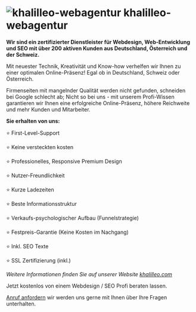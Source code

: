 # ![khalilleo-webagentur](https://khalilleo.com/static/img/favicon/favicon-32x32.png) khalilleo-webagentur

**Wir sind ein zertifizierter Dienstleister für Webdesign, Web-Entwicklung und SEO mit über 200 aktiven Kunden aus Deutschland, Österreich und der Schweiz.**

Mit neuester Technik, Kreativität und Know-how verhelfen wir Ihnen zu einer optimalen Online-Präsenz! Egal ob in Deutschland, Schweiz oder Österreich.

Firmenseiten mit mangelnder Qualität werden nicht gefunden, schneiden bei Google schlecht ab; Nicht so bei uns - mit unserem Profi-Wissen garantieren wir Ihnen eine erfolgreiche Online-Präsenz, höhere Reichweite und mehr Kunden und Mitarbeiter.

__Sie erhalten von uns:__

⭐ First-Level-Support

⭐ Keine versteckten kosten

⭐ Professionelles, Responsive Premium Design

⭐ Nutzer-Freundlichkeit

⭐ Kurze Ladezeiten

⭐ Beste Informationsstruktur

⭐ Verkaufs-psychologischer Aufbau (Funnelstrategie)

⭐ Festpreis-Garantie (Keine Kosten im Nachgang)

⭐ Inkl. SEO Texte

⭐ SSL Zertifizierung (inkl.)

_Weitere Informationen finden Sie auf unserer Website [khalilleo.com](https://www.khalilleo.com)_

Jetzt kostenlos von einem Webdesign / SEO Profi beraten lassen.

[Anruf anfordern](https://khalilleo.com/request-a-call) wir werden uns gerne mit Ihnen über Ihre Fragen unterhalten.
